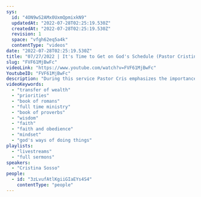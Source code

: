```yaml
---
sys:
  id: "4ON9wS2AMx0UxmQpmixkN9"
  updatedAt: "2022-07-28T02:25:19.530Z"
  createdAt: "2022-07-28T02:25:19.530Z"
  revision: 1
  space: "vfgh62eq5a4k"
  contentType: "videos"
date: "2022-07-28T02:25:19.530Z"
title: "07/27/2022 | It's Time to Get on God's Schedule (Pastor Cristina Sosso)"
slug: "FVF61MjBwFc"
videoLink: "https://www.youtube.com/watch?v=FVF61MjBwFc"
YoutubeID: "FVF61MjBwFc"
description: "During this service Pastor Cris emphasizes the importance of getting on God's schedule. So many Christians try to make God bend to their schedule and their priorities. This is completely backwards. He is the Lord. We need to submit ourselves to Him in everything that we do. The Transfer of Wealth, Influence and Affluence, will not manifest until we completely submit to God. Until you get into God's schedule you will continue to be in a cycle where you gain some ground and then lose some ground, but you will never truly enter into being in dominion. This sermon was delivered by Pastor Cristina Sosso at Freedom Fellowship Church International on July 27, 2022."
videoKeywords:
  - "transfer of wealth"
  - "priorities"
  - "book of romans"
  - "full time ministry"
  - "book of proverbs"
  - "wisdom"
  - "faith"
  - "faith and obedience"
  - "mindset"
  - "god's ways of doing things"
playlists:
  - "livestreams"
  - "full sermons"
speakers:
  - "Cristina Sosso"
people:
  - id: "3zLvufAtlKgiiGIaEYs4S4"
    contentType: "people"
---
```

